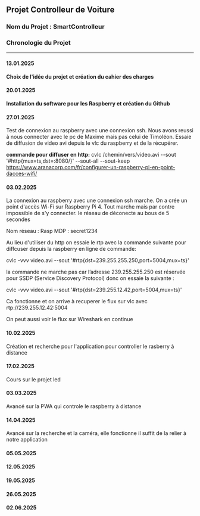 ## Projet Controlleur de Voiture 

### Nom du Projet : SmartControlleur

### Chronologie du Projet

---

#### **13.01.2025**  
**Choix de l'idée du projet et création du cahier des charges**  


#### **20.01.2025**  
**Installation du software pour les Raspberry et création du Github**  


#### **27.01.2025**  

Test de connexion au raspberry avec une connexion ssh. Nous avons reussi à nous connecter avec le pc de Maxime mais pas celui de Timoléon.
Essaie de diffusion de video avi depuis le vlc du raspberry et de la récupérer.

**commande pour diffuser en http:**
cvlc /chemin/vers/video.avi --sout '#http{mux=ts,dst=:8080/}' --sout-all --sout-keep
https://www.aranacorp.com/fr/configurer-un-raspberry-pi-en-point-dacces-wifi/

#### **03.02.2025**  

La connexion au raspberry avec une connexion ssh marche.
On a crée un point d'accès Wi-Fi sur Raspberry Pi 4.
Tout marche mais par contre impossible de s'y connecter. 
le réseau de déconecte au bous de 5 secondes

Nom réseau : Rasp
MDP : secret1234


Au lieu d'utiliser du http on essaie le rtp avec la commande suivante pour diffcuser depuis la raspberry en ligne de commande:

cvlc -vvv video.avi --sout '#rtp{dst=239.255.255.250,port=5004,mux=ts}'

la commande ne marche pas car l’adresse 239.255.255.250 est réservée pour SSDP (Service Discovery Protocol) donc on essaie la suivante :

cvlc -vvv video.avi --sout '#rtp{dst=239.255.12.42,port=5004,mux=ts}'

Ca fonctionne et on arrive à recuperer le flux sur vlc avec rtp://239.255.12.42:5004

On peut aussi voir le flux sur Wireshark en continue

#### **10.02.2025**  

Création et recherche pour l'application pour controller le rasberry à distance

#### **17.02.2025**  

Cours sur le projet led

#### **03.03.2025**  

Avancé sur la PWA qui controle le raspberry à distance

#### **14.04.2025**  

Avancé sur la recherche et la caméra, elle fonctionne il suffit de la relier à notre application

#### **05.05.2025**  


#### **12.05.2025**  


#### **19.05.2025**  


#### **26.05.2025**  


#### **02.06.2025**  






